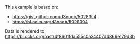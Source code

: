 This example is based on:
- https://gist.github.com/d3noob/5028304
- https://bl.ocks.org/d3noob/5028304

Data is rendered to: https://bl.ocks.org/bast/4f8601fda555c0a34407d4866e179d3b